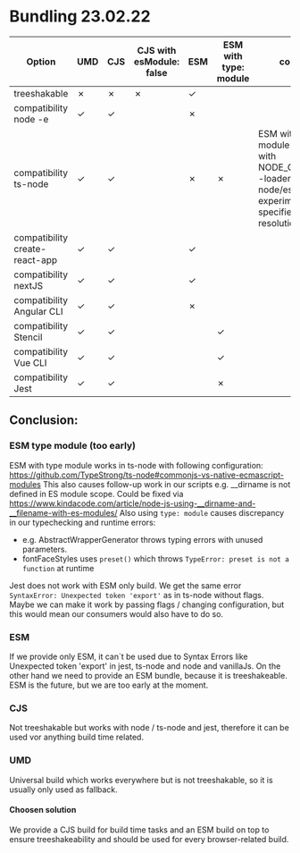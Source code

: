 # Bundling 23.02.22

| Option                         | UMD | CJS | CJS with esModule: false | ESM | ESM with type: module |comment
| ------------------------------ | --- | --- | ------------------------ | --- | --------------------- |--------
| treeshakable                   | ✗   | ✗   | ✗                        | ✓   |                       |                 
| compatibility node -e          | ✓   | ✓   |                          | ✗   |                       |                 
| compatibility ts-node          | ✓   | ✓   |                          | ✗   |   ✗                   | ESM with type module works only with NODE_OPTIONS='--loader ts-node/esm --experimental-specifier-resolution=node'.  
| compatibility create-react-app | ✓   | ✓   |                          | ✓   |                       |
| compatibility nextJS           | ✓   | ✓   |                          | ✓   |                       |
| compatibility Angular CLI      | ✓   | ✓   |                          | ✗   |                       |
| compatibility Stencil          | ✓   | ✓   |                          |     |   ✓                   |
| compatibility Vue CLI          | ✓   | ✓   |                          |     |   ✓                   |
| compatibility Jest             | ✓   | ✓   |                          |     |   ✗                   |


## Conclusion:

### ESM type module (too early)
ESM with type module works in ts-node with following configuration: https://github.com/TypeStrong/ts-node#commonjs-vs-native-ecmascript-modules
This also causes follow-up work in our scripts e.g. __dirname is not defined in ES module scope. Could be fixed via https://www.kindacode.com/article/node-js-using-__dirname-and-__filename-with-es-modules/
Also using `type: module` causes discrepancy in our typechecking and runtime errors:
- e.g. AbstractWrapperGenerator throws typing errors with unused parameters.
- fontFaceStyles uses `preset()` which throws `TypeError: preset is not a function` at runtime

Jest does not work with ESM only build. We get the same error `SyntaxError: Unexpected token 'export'` as in ts-node without flags.
Maybe we can make it work by passing flags / changing configuration, but this would mean our consumers would also have to do so.

### ESM
If we provide only ESM, it can`t be used due to Syntax Errors like Unexpected token 'export' in jest, ts-node and node and vanillaJs.
On the other hand we need to provide an ESM bundle, because it is treeshakeable. ESM is the future, but we are too early at the moment.

### CJS
Not treeshakable but works with node / ts-node and jest, therefore it can be used vor anything build time related.

### UMD
Universal build which works everywhere but is not treeshakable, so it is usually only used as fallback.  

#### Choosen solution
We provide a CJS build for build time tasks and an ESM build on top to ensure treeshakeability and should be used for every browser-related build.